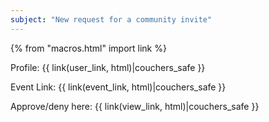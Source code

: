 ```yaml
---
subject: "New request for a community invite"
---
```


{% from "macros.html" import link %}

Profile: {{ link(user_link, html)|couchers_safe }}

Event Link: {{ link(event_link, html)|couchers_safe }}

Approve/deny here: {{ link(view_link, html)|couchers_safe }}
